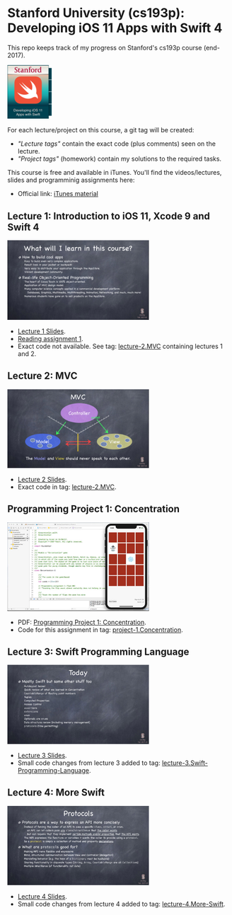 # Stanford University (cs193p): Developing iOS 11 Apps with Swift 4

This repo keeps track of my progress on Stanford's cs193p course (end-2017).

<img src="artwork/course_logo.png?raw=true" width="100">

For each lecture/project on this course, a git tag will be created:
* *"Lecture tags"* contain the exact code (plus comments) seen on the lecture. 
* *"Project tags"* (homework) contain my solutions to the required tasks.

This course is free and available in iTunes. You'll find the videos/lectures, slides and programminig assignments here: 
* Official link: [iTunes material](https://itunes.apple.com/vn/course/developing-ios-11-apps-with-swift/id1309275316)

## Lecture 1: Introduction to iOS 11, Xcode 9 and Swift 4

<img src="artwork/lecture-1.png?raw=true" width="320">

* [Lecture 1 Slides](https://www.dropbox.com/sh/yofsd7zbqr39314/AAAPwZdPQU3k4xRN84snoLVUa?dl=0).
* [Reading assignment 1](https://www.dropbox.com/sh/yofsd7zbqr39314/AAAPwZdPQU3k4xRN84snoLVUa?dl=0).
* Exact code not available. See tag: [lecture-2.MVC](https://github.com/rubenbaca/cs193p_iOS11/tree/lecture-2.MVC) containing lectures 1 and 2.


## Lecture 2: MVC

<img src="artwork/lecture-2.png?raw=true" width="320">

* [Lecture 2 Slides](https://www.dropbox.com/sh/yofsd7zbqr39314/AAAPwZdPQU3k4xRN84snoLVUa?dl=0).
* Exact code in tag: [lecture-2.MVC](https://github.com/rubenbaca/cs193p_iOS11/tree/lecture-2.MVC).

## Programming Project 1: Concentration

<img src="artwork/assignment-1-preview.jpg?raw=true" width="320">

* PDF: [Programming Project 1: Concentration](https://www.dropbox.com/sh/yofsd7zbqr39314/AAAPwZdPQU3k4xRN84snoLVUa?dl=0).
* Code for this assignment in tag: [project-1.Concentration](https://github.com/rubenbaca/cs193p_iOS11/tree/project-1.Concentration).

## Lecture 3: Swift Programming Language

<img src="artwork/lecture-3.jpg?raw=true" width="320">

* [Lecture 3 Slides](https://www.dropbox.com/sh/yofsd7zbqr39314/AAAPwZdPQU3k4xRN84snoLVUa?dl=0).
* Small code changes from lecture 3 added to tag: [lecture-3.Swift-Programming-Language](https://github.com/rubenbaca/cs193p_iOS11/tree/lecture-3.Swift-Programming-Language).

## Lecture 4: More Swift

<img src="artwork/lecture-4.jpg?raw=true" width="320">

* [Lecture 4 Slides](https://www.dropbox.com/sh/yofsd7zbqr39314/AAAPwZdPQU3k4xRN84snoLVUa?dl=0).
* Small code changes from lecture 4 added to tag: [lecture-4.More-Swift](https://github.com/rubenbaca/cs193p_iOS11/tree/lecture-4.More-Swift).
